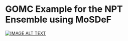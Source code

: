 # GOMC Example for the NPT Ensemble using MoSDeF

[![IMAGE ALT TEXT](http://img.youtube.com/vi/gr1iJKEoOnI/0.jpg)](https://www.youtube.com/watch?v=gr1iJKEoOnI "GOMC videos part 5a: GOMC Example for the NPT Ensemble using MoSDeF")
